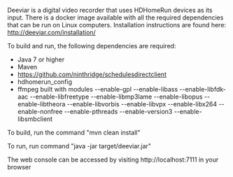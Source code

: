 Deeviar is a digital video recorder that uses HDHomeRun devices as its input.  There is a docker image available with all the required dependencies that can be run on Linux computers.  Installation instructions are found here: http://deeviar.com/installation/

To build and run, the following dependencies are required:
* Java 7 or higher
* Maven
* https://github.com/ninthridge/schedulesdirectclient
* hdhomerun_config
* ffmpeg built with modules  --enable-gpl --enable-libass --enable-libfdk-aac --enable-libfreetype --enable-libmp3lame --enable-libopus --enable-libtheora --enable-libvorbis --enable-libvpx --enable-libx264 --enable-nonfree --enable-pthreads --enable-version3 --enable-libsmbclient

To build, run the command "mvn clean install"

To run, run command "java -jar target/deeviar.jar"

The web console can be accessed by visiting http://localhost:7111 in your browser
